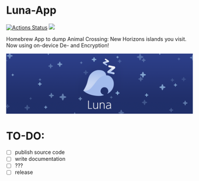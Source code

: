 # Luna-App  
[![Actions Status](https://github.com/Ixaruz/Luna-App/workflows/Build/badge.svg)](https://github.com/Ixaruz/Luna-App/actions) 
<a href="https://github.com/Ixaruz/Luna-App/releases/latest"><img src="https://img.shields.io/github/downloads/Ixaruz/Luna-App/total.svg"></a>


Homebrew App to dump Animal Crossing: New Horizons islands you visit. Now using on-device De- and Encryption!

![ScreenShot](bannerslim.png)

# TO-DO:
- [ ] publish source code
- [ ] write documentation
- [ ] ???
- [ ] release
